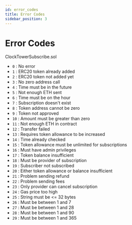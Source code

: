 ```yaml
---
id: error_codes
title: Error Codes
sidebar_position: 3
--- 
```


# Error Codes

ClockTowerSubscribe.sol

- `0` : No error
- `1` : ERC20 token already added
- `2` : ERC20 token not added yet
- `3` : No zero address call
- `4` : Time must be in the future
- `5` : Not enough ETH sent
- `6` : Time must be on the hour
- `7` : Subscription doesn't exist
- `8` : Token address cannot be zero
- `9` : Token not approved
- `10` : Amount must be greater than zero
- `11` : Not enough ETH in contract
- `12` : Transfer failed
- `13` : Requires token allowance to be increased
- `14` : Time already checked
- `15` : Token allowance must be unlimited for subscriptions
- `16` : Must have admin privileges
- `17` : Token balance insufficient
- `18` : Must be provider of subscription
- `19` : Subscriber not subscribed
- `20` : Either token allowance or balance insufficient
- `21` : Problem sending refund
- `22` : Problem sending fees
- `23` : Only provider can cancel subscription
- `24` : Gas price too high
- `25` : String must be <= 32 bytes
- `26` : Must be between 1 and 7
- `27` : Must be between 1 and 28
- `28` : Must be between 1 and 90
- `29` : Must be between 1 and 365